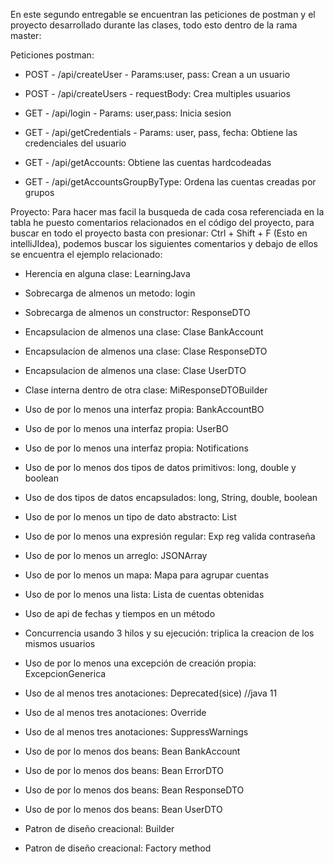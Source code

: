 En este segundo entregable se encuentran las peticiones de postman y el proyecto desarrollado durante las clases, todo esto dentro de la rama master:

Peticiones postman:
  * POST - /api/createUser - Params:user, pass:  Crean a un usuario
  * POST - /api/createUsers - requestBody: Crea multiples usuarios
  
  * GET - /api/login - Params: user,pass: Inicia sesion
  * GET - /api/getCredentials - Params: user, pass, fecha: Obtiene las credenciales del usuario
  * GET - /api/getAccounts: Obtiene las cuentas hardcodeadas
  * GET - /api/getAccountsGroupByType: Ordena las cuentas creadas por grupos
  
 Proyecto:
  Para hacer mas facil la busqueda de cada cosa referenciada en la tabla he puesto comentarios relacionados en el código del proyecto,
  para buscar en todo el proyecto basta con presionar: Ctrl + Shift + F (Esto en intelliJIdea), podemos buscar los siguientes comentarios
  y debajo de ellos se encuentra el ejemplo relacionado:


  * Herencia en alguna clase: LearningJava
  * Sobrecarga de almenos un metodo: login
  * Sobrecarga de almenos un constructor: ResponseDTO
  
  * Encapsulacion de almenos una clase: Clase BankAccount
  * Encapsulacion de almenos una clase: Clase ResponseDTO
  * Encapsulacion de almenos una clase: Clase UserDTO

  * Clase interna dentro de otra clase: MiResponseDTOBuilder

  * Uso de por lo menos una interfaz propia: BankAccountBO
  * Uso de por lo menos una interfaz propia: UserBO
  * Uso de por lo menos una interfaz propia: Notifications

  * Uso de por lo menos dos tipos de datos primitivos: long, double y boolean

  * Uso de dos tipos de datos encapsulados: long, String, double, boolean

  * Uso de por lo menos un tipo de dato abstracto: List

  * Uso de por lo menos una expresión regular: Exp reg valida contraseña

  * Uso de por lo menos un arreglo: JSONArray

  * Uso de por lo menos un mapa: Mapa para agrupar cuentas

  * Uso de por lo menos una lista: Lista de cuentas obtenidas

  * Uso de api de fechas y tiempos en un método

  * Concurrencia usando 3 hilos y su ejecución: triplica la creacion de los mismos usuarios

  * Uso de por lo menos una excepción de creación propia: ExcepcionGenerica

  * Uso de al menos tres anotaciones: Deprecated(sice) //java 11
  * Uso de al menos tres anotaciones: Override
  * Uso de al menos tres anotaciones: SuppressWarnings

  * Uso de por lo menos dos beans: Bean BankAccount
  * Uso de por lo menos dos beans: Bean ErrorDTO
  * Uso de por lo menos dos beans: Bean ResponseDTO
  * Uso de por lo menos dos beans: Bean UserDTO

  * Patron de diseño creacional: Builder
  * Patron de diseño creacional: Factory method
